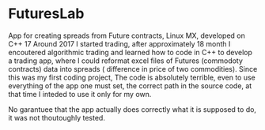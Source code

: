 # FuturesLab
App for creating spreads from Future contracts, Linux MX, developed on C++ 17
Around 2017 I started trading, after approximately 18 month I encoutered algorithmic trading and learned how to code in C++ to 
develop a trading app, where I could reformat excel files of Futures (commodoty contracts) data into spreads ( difference in price
of two commodities).
Since this was my first coding project, The code is absolutely terrible, even to use everything of the app one must set,
the correct path in the source code, at that time I inteded to use it only for my own.

No garantuee that the app actually does correctly what it is supposed to do, it was not thoutoughly tested.
